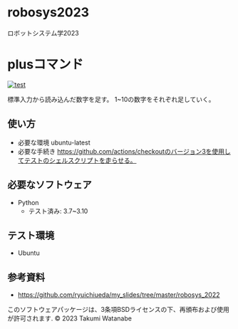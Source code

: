 # robosys2023
ロボットシステム学2023

# plusコマンド
[![test](https://github.com/takumiwatanabe86/robosys2023/actions/workflows/test.yml/badge.svg)](https://github.com/takumiwatanabe86/robosys2023/actions/workflows/test.yml)

標準入力から読み込んだ数字を足す。
1~10の数字をそれぞれ足していく。



## 使い方
* 必要な環境
  ubuntu-latest
* 必要な手続き
  https://github.com/actions/checkoutのバージョン3を使用してテストのシェルスクリプトを走らせる。

## 必要なソフトウェア
* Python
  * テスト済み: 3.7~3.10

## テスト環境
* Ubuntu

## 参考資料
* https://github.com/ryuichiueda/my_slides/tree/master/robosys_2022


このソフトウェアパッケージは、3条項BSDライセンスの下、再頒布および使用が許可されます.
© 2023 Takumi Watanabe
